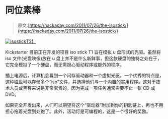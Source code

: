 # 同位素棒

> 原文:[https://hackaday.com/2011/07/26/the-isostick/](https://hackaday.com/2011/07/26/the-isostick/)

[![](../Images/81289d561549362a8e09efacfdd8c0c7.png "isostick")T2】](http://hackaday.com/2011/07/26/the-isostick/isostick/)

Kickstarter 目前正在开发的项目 iso stick T1 旨在模拟 u 盘形式的光驱。虽然将 iso 文件(光盘映像)放在 u 盘上并不是什么新鲜事，但这款硬盘的独特之处在于，它完全模拟了一个硬盘，而无需担心驱动程序或额外的程序。

插上电源后，计算机会看到一个闪存驱动器和一个虚拟光驱。一个优秀的特点是，这种磁盘可以存储多个“iso”文件，并选择他们与一个内置的实用程序。这对于技术人员或黑客来说是非常宝贵的，因为完成一项任务通常需要不止一张 CD 或 DVD。

如果完全开发出来，人们可以期望将这个“驱动器”附加到你的钥匙链上，再也不用担心拖着光盘到处跑了。此外，活动灯是可编程的，这是一个很好的奖励。